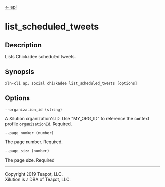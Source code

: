 [<- api](../../../api/index.md)

# list_scheduled_tweets

## Description

Lists Chickadee scheduled tweets.

## Synopsis

```
xln-cli api social chickadee list_scheduled_tweets [options]
```

## Options

`--organization_id (string)`

A Xilution organization's ID. Use "MY_ORG_ID" to reference the context profile `organizationId`. Required.

`--page_number (number)`

The page number. Required.

`--page_size (number)`

The page size. Required.

---
Copyright 2019 Teapot, LLC.  
Xilution is a DBA of Teapot, LLC.
